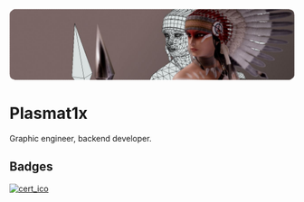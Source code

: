 ![banner](./Media/banner.png)

# Plasmat1x

Graphic engineer, backend developer. 

## Badges

[![cert_ico](Media/it-essentials.png)](https://www.credly.com/badges/5d6df47b-e8b6-41c7-bf06-330a3589ec6a/public_url)


